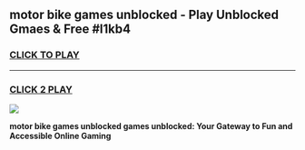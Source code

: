 
## motor bike games unblocked - Play Unblocked Gmaes & Free #l1kb4
<h3>
<a href="https://news.freeplayer.one?title=motor_bike_games_unblocked&ref=03M">CLICK TO PLAY</a></h3>
<hr>

<h3>
<a href="https://news.freeplayer.one?title=motor_bike_games_unblocked&ref=03M">CLICK 2 PLAY</a>
  
</h3>

<a href="https://news.freeplayer.one?title=motor_bike_games_unblocked&ref=03M"><img src="https://clearcache.store/games.png"></a>


**motor bike games unblocked games unblocked: Your Gateway to Fun and Accessible Online Gaming**
